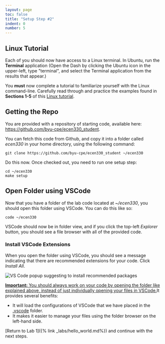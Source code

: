 ```yaml
---
layout: page
toc: false
title: "Setup Step #2"
indent: 0
number: 5
---
```


## Linux Tutorial 

Each of you should now have access to a Linux terminal. In Ubuntu, run the **Terminal** application (Open the Dash by clicking the Ubuntu icon in the upper-left, type "terminal", and select the Terminal application from the results that appear.)

You **must** now complete a tutorial to familiarize yourself with the Linux command-line. Carefully read through and practice the examples found in  __Sections 1-5__ of 
 this [Linux tutorial](https://ryanstutorials.net/linuxtutorial/).

## Getting the Repo 

You are provided with a repository of starting code, available here: <https://github.com/byu-cpe/ecen330_student>.

You can fetch this code from Github, and copy it into a folder called *ecen330* in your home directory, using the following command:

```
git clone https://github.com/byu-cpe/ecen330_student ~/ecen330
```

Do this now.  Once checked out, you need to run one setup step:
```
cd ~/ecen330
make setup
```


## Open Folder using VSCode 

Now that you have a folder of the lab code located at *~/ecen330*, you should open this folder using VSCode.  You can do this like so:


    code ~/ecen330

VSCode should now be in folder view, and if you click the top-left *Explorer* button, you should see a file browser with all of the provided code.  

### Install VSCode Extensions 
When you open the folder using VSCode, you should see a message indicating that there are recommended extensions for your code.  Click *Install All*.

<img src="{% link media/setup/vscode_recommendations.png %}" alt="VS Code popup suggesting to install recommended packages">

<ins>**Important:** You should always work on your code by opening the folder like explained above, instead of just individually opening your files in VSCode.</ins>It provides several benefits:
  * It will load the configurations of VSCode that we have placed in the [.vscode](https://github.com/byu-cpe/ecen330_student/tree/master/.vscode) folder.
  * It makes it easier to manage your files using the folder browser on the left-hand side.

[Return to Lab 1]({% link _labs/hello_world.md%}) and continue with the next steps.
